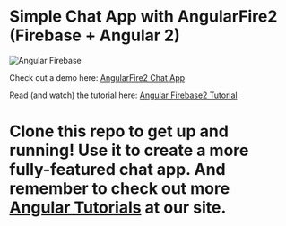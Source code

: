 # Simple Chat App with AngularFire2 (Firebase + Angular 2)

![Angular Firebase](https://s3.amazonaws.com/coursetro/posts/31-full.png)

Check out a demo here: [AngularFire2 Chat App](https://coursetro.com/preview/angularfire2-chat/)

Read (and watch) the tutorial here: [Angular Firebase2 Tutorial](https://coursetro.com/posts/code/31/How-to-Make-an-Angular-Firebase-Chat-App)

Clone this repo to get up and running!  Use it to create a more fully-featured chat app. And remember to check out more [Angular Tutorials](https://coursetro.com) at our site.
=======
